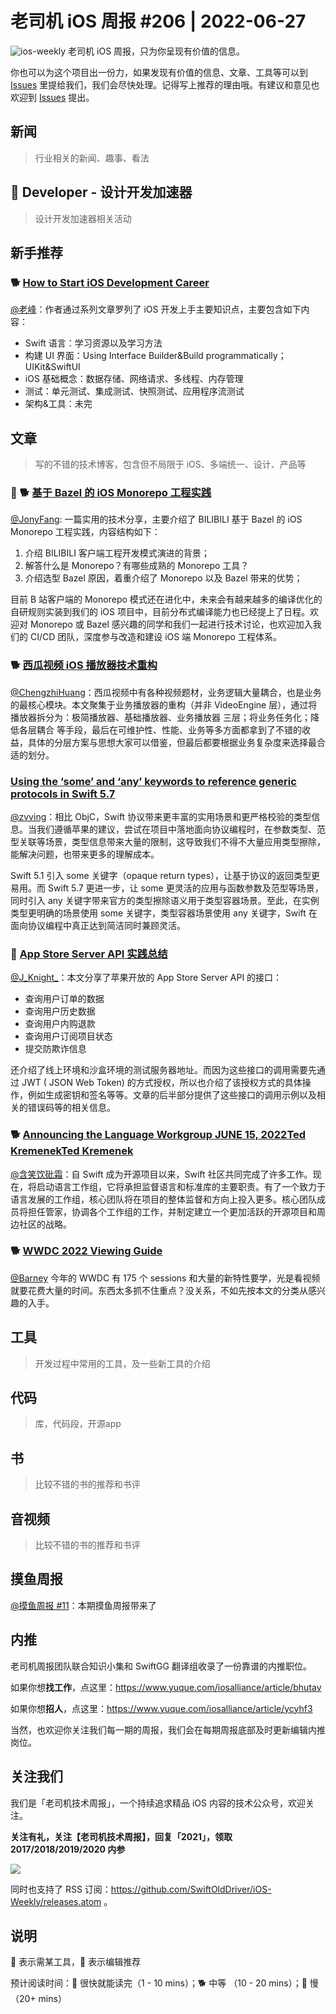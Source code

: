 # 老司机 iOS 周报 #206 | 2022-06-27

![ios-weekly](https://github.com/SwiftOldDriver/iOS-Weekly/blob/master/assets/ios-weekly.png?raw=true)
老司机 iOS 周报，只为你呈现有价值的信息。

你也可以为这个项目出一份力，如果发现有价值的信息、文章、工具等可以到 [Issues](https://github.com/SwiftOldDriver/iOS-Weekly/issues) 里提给我们，我们会尽快处理。记得写上推荐的理由哦。有建议和意见也欢迎到 [Issues](https://github.com/SwiftOldDriver/iOS-Weekly/issues) 提出。

## 新闻

> 行业相关的新闻、趣事、看法

##  Developer - 设计开发加速器

> 设计开发加速器相关活动

## 新手推荐

### 🐕 [How to Start iOS Development Career](https://holyswift.app/how-to-start-ios-development-career-the-5-steps-plan)

[@老峰](https://github.com/Gesantung)：作者通过系列文章罗列了 iOS 开发上手主要知识点，主要包含如下内容：

- Swift 语言：学习资源以及学习方法
- 构建 UI 界面：Using Interface Builder&Build programmatically；UIKit&SwiftUI
- iOS 基础概念：数据存储、网络请求、多线程、内存管理
- 测试：单元测试、集成测试、快照测试、应用程序流测试
- 架构&工具：未完

## 文章

> 写的不错的技术博客，包含但不局限于 iOS、多端统一、设计、产品等

### 🌟 🐕 [基于 Bazel 的 iOS Monorepo 工程实践](https://mp.weixin.qq.com/s/WHmYD2X8JGfIQTMmsDG5oA)

[@JonyFang](https://github.com/JonyFang): 一篇实用的技术分享，主要介绍了 BILIBILI 基于 Bazel 的 iOS Monorepo 工程实践，内容结构如下：

1. 介绍 BILIBILI 客户端工程开发模式演进的背景；
2. 解答什么是 Monorepo？有哪些成熟的 Monorepo 工具？
3. 介绍选型 Bazel 原因，着重介绍了 Monorepo 以及 Bazel 带来的优势；

目前 B 站客户端的 Monorepo 模式还在进化中，未来会有越来越多的编译优化的自研规则实装到我们的 iOS 项目中，目前分布式编译能力也已经提上了日程。欢迎对 Monorepo 或 Bazel 感兴趣的同学和我们一起进行技术讨论，也欢迎加入我们的 CI/CD 团队，深度参与改造和建设 iOS 端 Monorepo 工程体系。

### 🐕 [西瓜视频 iOS 播放器技术重构](https://mp.weixin.qq.com/s/EX2WcoxxqRDSPk_xdxkIzA)

[@ChengzhiHuang](https://github.com/ChengzhiHuang)：西瓜视频中有各种视频题材，业务逻辑大量耦合，也是业务的最核心模块。本文聚集于业务播放器的重构（并非 VideoEngine 层），通过将播放器拆分为：极简播放器、基础播放器、业务播放器 三层；将业务任务化；降低各层耦合 等手段，最后在可维护性、性能、业务等多方面都拿到了不错的收益，具体的分层方案与思想大家可以借鉴，但最后都要根据业务复杂度来选择最合适的划分。


### [Using the ‘some’ and ‘any’ keywords to reference generic protocols in Swift 5.7](https://www.swiftbysundell.com/articles/referencing-generic-protocols-with-some-and-any-keywords/)

[@zvving](https://github.com/zvving)：相比 ObjC，Swift 协议带来更丰富的实用场景和更严格校验的类型信息。当我们遵循苹果的建议，尝试在项目中落地面向协议编程时，在参数类型、范型关联等场景，类型信息带来大量的限制，这导致我们不得不大量应用类型擦除，能解决问题，也带来更多的理解成本。

Swift 5.1 引入 some 关键字（opaque return types），让基于协议的返回类型更易用。而 Swift 5.7 更进一步，让 some 更灵活的应用与函数参数及范型等场景，同时引入 any 关键字带来官方的类型擦除语义用于类型容器场景。至此，在实例类型更明确的场景使用 some 关键字，类型容器场景使用 any 关键字，Swift 在面向协议编程中真正达到简洁同时兼顾灵活。

### 🐎 [App Store Server API 实践总结](https://mp.weixin.qq.com/s/yP3jlEzN5o0EsaNoW-4mVw)

[@J_Knight_](https://github.com/knightsj)：本文分享了苹果开放的 App Store Server API 的接口：
- 查询用户订单的数据
- 查询用户历史数据
- 查询用户内购退款
- 查询用户订阅项目状态
- 提交防欺诈信息

还介绍了线上环境和沙盒环境的测试服务器地址。而因为这些接口的调用需要先通过 JWT ( JSON Web Token) 的方式授权，所以也介绍了该授权方式的具体操作，例如生成密钥和签名等等。文章的后半部分提供了这些接口的调用示例以及相关的错误码等的相关信息。

### 🐕 [Announcing the Language Workgroup JUNE 15, 2022Ted KremenekTed Kremenek](https://www.swift.org/blog/language-workgroup/)

[@含笑饮砒霜](https://weibo.com/chinafishnews/)：自 Swift 成为开源项目以来，Swift 社区共同完成了许多工作。现在，将启动语言工作组，它将承担监督语言和标准库的主要职责。有了一个致力于语言发展的工作组，核心团队将在项目的整体监督和方向上投入更多。核心团队成员将担任管家，协调各个工作组的工作，并制定建立一个更加活跃的开源项目和周边社区的战略。

### 🐕 [WWDC 2022 Viewing Guide](https://useyourloaf.com/blog/wwdc-2022-viewing-guide/)

[@Barney](https://github.com/BarneyZhaoooo) 今年的 WWDC 有 175 个  sessions 和大量的新特性要学，光是看视频就要花费大量的时间。东西太多抓不住重点？没关系，不如先按本文的分类从感兴趣的入手。

## 工具

> 开发过程中常用的工具，及一些新工具的介绍

## 代码

> 库，代码段，开源app

## 书

> 比较不错的书的推荐和书评

## 音视频

> 比较不错的书的推荐和书评

## 摸鱼周报

[@摸鱼周报 #11](https://mp.weixin.qq.com/s/hE9wYlLX8F1sKjIF5eIPVQ)：本期摸鱼周报带来了

## 内推

老司机周报团队联合知识小集和 SwiftGG 翻译组收录了一份靠谱的内推职位。

如果你想**找工作**，点这里：https://www.yuque.com/iosalliance/article/bhutav

如果你想**招人**，点这里：https://www.yuque.com/iosalliance/article/ycyhf3

当然，也欢迎你关注我们每一期的周报，我们会在每期周报底部及时更新编辑内推岗位。

## 关注我们

我们是「老司机技术周报」，一个持续追求精品 iOS 内容的技术公众号，欢迎关注。

**关注有礼，关注【老司机技术周报】，回复「2021」，领取 2017/2018/2019/2020 内参**

![](https://github.com/SwiftOldDriver/iOS-Weekly/blob/master/assets/qrcode_for_wechat.jpg?raw=true)

同时也支持了 RSS 订阅：https://github.com/SwiftOldDriver/iOS-Weekly/releases.atom 。

## 说明

🚧 表示需某工具，🌟 表示编辑推荐

预计阅读时间：🐎 很快就能读完（1 - 10 mins）；🐕 中等 （10 - 20 mins）；🐢 慢（20+ mins）

